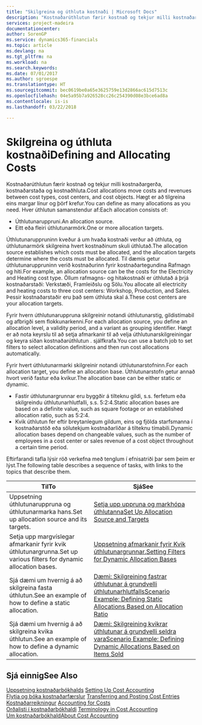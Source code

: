 ```yaml
---
title: "Skilgreina og úthluta kostnaði | Microsoft Docs"
description: "Kostnaðarúthlutun færir kostnað og tekjur milli kostnaðargerða, kostnaðarstaða og kostnaðhluta. Hægt er að tilgreina eins margar línur og þörf krefur."
services: project-madeira
documentationcenter: 
author: SorenGP
ms.service: dynamics365-financials
ms.topic: article
ms.devlang: na
ms.tgt_pltfrm: na
ms.workload: na
ms.search.keywords: 
ms.date: 07/01/2017
ms.author: sgroespe
ms.translationtype: HT
ms.sourcegitcommit: bec0619be0a65e3625759e13d2866ac615d7513c
ms.openlocfilehash: 04e5a95b7a926528cc26c254390d08e3bce6ad8a
ms.contentlocale: is-is
ms.lasthandoff: 03/22/2018

---
```

# <a name="defining-and-allocating-costs"></a><span data-ttu-id="8dd53-104">Skilgreina og úthluta kostnaði</span><span class="sxs-lookup"><span data-stu-id="8dd53-104">Defining and Allocating Costs</span></span>
<span data-ttu-id="8dd53-105">Kostnaðarúthlutun færir kostnað og tekjur milli kostnaðargerða, kostnaðarstaða og kostnaðhluta.</span><span class="sxs-lookup"><span data-stu-id="8dd53-105">Cost allocations move costs and revenues between cost types, cost centers, and cost objects.</span></span> <span data-ttu-id="8dd53-106">Hægt er að tilgreina eins margar línur og þörf krefur.</span><span class="sxs-lookup"><span data-stu-id="8dd53-106">You can define as many allocations as you need.</span></span> <span data-ttu-id="8dd53-107">Hver úthlutun samanstendur af:</span><span class="sxs-lookup"><span data-stu-id="8dd53-107">Each allocation consists of:</span></span>  

-   <span data-ttu-id="8dd53-108">Úthlutunaruppruni.</span><span class="sxs-lookup"><span data-stu-id="8dd53-108">An allocation source.</span></span>  
-   <span data-ttu-id="8dd53-109">Eitt eða fleiri úthlutunarmörk.</span><span class="sxs-lookup"><span data-stu-id="8dd53-109">One or more allocation targets.</span></span>  

<span data-ttu-id="8dd53-110">Úthlutunaruppruninn kveður á um hvaða kostnaði verður að úthluta, og úthlutunarmörk skilgreina hvert kostnaðinum skuli úthlutað.</span><span class="sxs-lookup"><span data-stu-id="8dd53-110">The allocation source establishes which costs must be allocated, and the allocation targets determine where the costs must be allocated.</span></span> <span data-ttu-id="8dd53-111">Til dæmis getur úthlutunaruppruninn verið kostnaðurinn fyrir kostnaðartegundina Rafmagn og hiti.</span><span class="sxs-lookup"><span data-stu-id="8dd53-111">For example, an allocation source can be the costs for the Electricity and Heating cost type.</span></span> <span data-ttu-id="8dd53-112">Öllum rafmagns- og hitakostnaði er úthlutað á þrjá kostnaðarstaði: Verkstæði, Framleiðslu og Sölu.</span><span class="sxs-lookup"><span data-stu-id="8dd53-112">You allocate all electricity and heating costs to three cost centers: Workshop, Production, and Sales.</span></span> <span data-ttu-id="8dd53-113">Þessir kostnaðarstaðir eru það sem úthluta skal á.</span><span class="sxs-lookup"><span data-stu-id="8dd53-113">These cost centers are your allocation targets.</span></span>  

<span data-ttu-id="8dd53-114">Fyrir hvern úthlutunaruppruna skilgreinir notandi úthlutunarstig, gildistímabil og afbrigði sem flokkunarkenni.</span><span class="sxs-lookup"><span data-stu-id="8dd53-114">For each allocation source, you define an allocation level, a validity period, and a variant as grouping identifier.</span></span> <span data-ttu-id="8dd53-115">Hægt er að nota keyrslu til að setja afmarkanir til að velja úthlutunarskilgreiningar og keyra síðan kostnaðarúthlutun . sjálfkrafa.</span><span class="sxs-lookup"><span data-stu-id="8dd53-115">You can use a batch job to set filters to select allocation definitions and then run cost allocations automatically.</span></span>  

<span data-ttu-id="8dd53-116">Fyrir hvert úthlutunarmarki skilgreinir notandi úthlutunarstofninn.</span><span class="sxs-lookup"><span data-stu-id="8dd53-116">For each allocation target, you define an allocation base.</span></span> <span data-ttu-id="8dd53-117">Úthlutunarstofn getur annað hvort verið fastur eða kvikur.</span><span class="sxs-lookup"><span data-stu-id="8dd53-117">The allocation base can be either static or dynamic.</span></span>  

-   <span data-ttu-id="8dd53-118">Fastir úthlutunargrunnar eru byggðir á tilteknu gildi, s.s. ferfetum eða skilgreindu úthlutunarhlutfalli, s.s. 5:2:4.</span><span class="sxs-lookup"><span data-stu-id="8dd53-118">Static allocation bases are based on a definite value, such as square footage or an established allocation ratio, such as 5:2:4.</span></span>  
-   <span data-ttu-id="8dd53-119">Kvik úthlutun fer eftir breytanlegum gildum, eins og fjölda starfsmanna í kostnaðarstöð eða sölutekjum kostnaðarliðar á tilteknu tímabili.</span><span class="sxs-lookup"><span data-stu-id="8dd53-119">Dynamic allocation bases depend on changeable values, such as the number of employees in a cost center or sales revenue of a cost object throughout a certain time period.</span></span>  

<span data-ttu-id="8dd53-120">Eftirfarandi tafla lýsir röð verkefna með tenglum í efnisatriði þar sem þeim er lýst.</span><span class="sxs-lookup"><span data-stu-id="8dd53-120">The following table describes a sequence of tasks, with links to the topics that describe them.</span></span>

|<span data-ttu-id="8dd53-121">Til</span><span class="sxs-lookup"><span data-stu-id="8dd53-121">To</span></span>|<span data-ttu-id="8dd53-122">Sjá</span><span class="sxs-lookup"><span data-stu-id="8dd53-122">See</span></span>|  
|--------|---------|  
|<span data-ttu-id="8dd53-123">Uppsetning úthlutunaruppruna og úthlutunarmarka hans.</span><span class="sxs-lookup"><span data-stu-id="8dd53-123">Set up allocation source and its targets.</span></span>|[<span data-ttu-id="8dd53-124">Setja upp uppruna og markhópa úthlutanna</span><span class="sxs-lookup"><span data-stu-id="8dd53-124">Set Up Allocation Source and Targets</span></span>](finance-how-to-set-up-allocation-source-and-targets.md)|  
|<span data-ttu-id="8dd53-125">Setja upp margvíslegar afmarkanir fyrir kvik úthlutunargrunna.</span><span class="sxs-lookup"><span data-stu-id="8dd53-125">Set up various filters for dynamic allocation bases.</span></span>|[<span data-ttu-id="8dd53-126">Uppsetning afmarkanir fyrir Kvik úthlutunargrunnar.</span><span class="sxs-lookup"><span data-stu-id="8dd53-126">Setting Filters for Dynamic Allocation Bases</span></span>](finance-setting-filters-for-dynamic-allocation-bases.md)|  
|<span data-ttu-id="8dd53-127">Sjá dæmi um hvernig á að skilgreina fasta úthlutun.</span><span class="sxs-lookup"><span data-stu-id="8dd53-127">See an example of how to define a static allocation.</span></span>|[<span data-ttu-id="8dd53-128">Dæmi: Skilgreining fastrar úthlutunar á grundvelli úthlutunarhlutfalls</span><span class="sxs-lookup"><span data-stu-id="8dd53-128">Scenario Example: Defining Static Allocations Based on Allocation Ratio</span></span>](finance-scenario-example-defining-static-allocations-based-on-allocation-ratio.md)|  
|<span data-ttu-id="8dd53-129">Sjá dæmi um hvernig á að skilgreina kvika úthlutun.</span><span class="sxs-lookup"><span data-stu-id="8dd53-129">See an example of how to define a dynamic allocation.</span></span>|[<span data-ttu-id="8dd53-130">Dæmi: Skilgreining kvikrar úthlutunar á grundvelli seldra vara</span><span class="sxs-lookup"><span data-stu-id="8dd53-130">Scenario Example: Defining Dynamic Allocations Based on Items Sold</span></span>](finance-scenario-example-defining-dynamic-allocations-based-on-items-sold.md)|  

## <a name="see-also"></a><span data-ttu-id="8dd53-131">Sjá einnig</span><span class="sxs-lookup"><span data-stu-id="8dd53-131">See Also</span></span>  
 <span data-ttu-id="8dd53-132">[Uppsetning kostnaðarbókhalds](finance-set-up-cost-accounting.md) </span><span class="sxs-lookup"><span data-stu-id="8dd53-132">[Setting Up Cost Accounting](finance-set-up-cost-accounting.md) </span></span>  
 <span data-ttu-id="8dd53-133">[Flytja og bóka kostnaðarfærslur](finance-transfer-and-post-cost-entries.md) </span><span class="sxs-lookup"><span data-stu-id="8dd53-133">[Transferring and Posting Cost Entries](finance-transfer-and-post-cost-entries.md) </span></span>  
 <span data-ttu-id="8dd53-134">[Kostnaðarreikningur](finance-manage-cost-accounting.md) </span><span class="sxs-lookup"><span data-stu-id="8dd53-134">[Accounting for Costs](finance-manage-cost-accounting.md) </span></span>  
 <span data-ttu-id="8dd53-135">[Orðalisti í kostnaðarbókhaldi](finance-terminology-in-cost-accounting.md) </span><span class="sxs-lookup"><span data-stu-id="8dd53-135">[Terminology in Cost Accounting](finance-terminology-in-cost-accounting.md) </span></span>  
 [<span data-ttu-id="8dd53-136">Um kostnaðarbókhald</span><span class="sxs-lookup"><span data-stu-id="8dd53-136">About Cost Accounting</span></span>](finance-about-cost-accounting.md)

